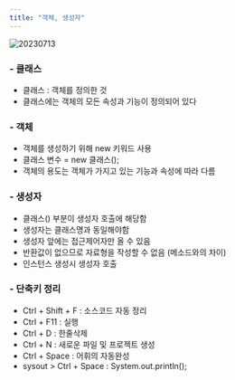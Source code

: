 ```yaml
---
title: "객체, 생성자"
---
```

![20230713](https://github.com/byunggon/byunggon.github.io/assets/51072544/accb169c-1f60-48e4-ae55-693b8d73ae17)

### - 클래스
- 클래스 : 객체를 정의한 것
- 클래스에는 객체의 모든 속성과 기능이 정의되어 있다

### - 객체
- 객체를 생성하기 위해 new 키워드 사용
- 클래스 변수 = new 클래스();
- 객체의 용도는 객체가 가지고 있는 기능과 속성에 따라 다름

### - 생성자
- 클래스() 부분이 생성자 호출에 해당함
- 생성자는 클래스명과 동일해야함
- 생성자 앞에는 접근제어자만 올 수 있음
- 반환값이 없으므로 자료형을 작성할 수 없음 (메소드와의 차이)
- 인스턴스 생성시 생성자 호출

### - 단축키 정리
- Ctrl + Shift + F : 소스코드 자동 정리
- Ctrl + F11 : 실행
- Ctrl + D : 한줄삭제
- Ctrl + N : 새로운 파일 및 프로젝트 생성
- Ctrl + Space : 어휘의 자동완성
- sysout > Ctrl + Space : System.out.println();
